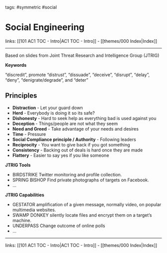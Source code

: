 tags: #symmetric #social 

# Social Engineering

links:  [[101 AC1 TOC - Intro|AC1 TOC - Intro]] - [[themes/000 Index|Index]]

---

Based on slides from Joint Threat Research and Intelligence Group (JTRIG)

**Keywords**

“discredit”, promote “distrust”, “dissuade”, “deceive”, “disrupt”, “delay”, “deny”, “denigrate/degrade”, and “deter”

## Principles

- **Distraction** - Let your guard down
- **Herd** - Everybody is doing it so its safe?
- **Dishonesty** - Hard to seek help as everything bad is used against you
- **Deception** - Things/people are not what they seem
- **Need and Greed** - Take advantage of your needs and desires
- **Time** - Pressure
- **Social Compliance principle / Authority** - Following leaders
- **Reciprocity** - You want to give back if you got something
- **Consistency** - Backing out of deals is hard once they are made
- **Flattery** - Easier to say yes if you like someone

**JTRIG Tools**

- BIRDSTRIKE Twitter monitoring and profile collection.
- SPRING BISHOP Find private photographs of targets on Facebook.
- ...

**JTRIG Capabilities**

- GESTATOR amplification of a given message, normally video, on popular multimedia websites.
- SWAMP DONKEY silently locate files and encrypt them on a target’s machine.
- UNDERPASS Change outcome of online polls
- ...

---
links:  [[101 AC1 TOC - Intro|AC1 TOC - Intro]] - [[themes/000 Index|Index]]
